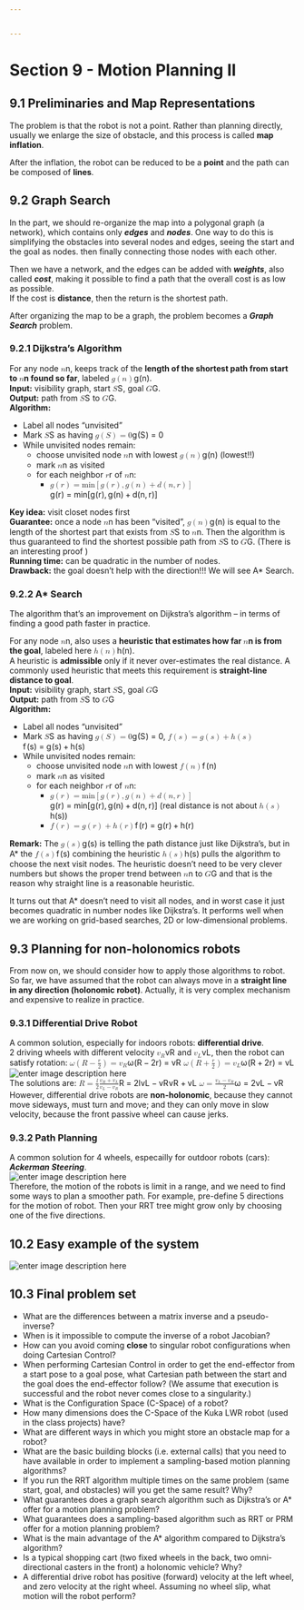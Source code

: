 ```yaml
---


---
```


<h1 id="section-9---motion-planning-ii">Section 9 - Motion Planning II</h1>
<h2 id="preliminaries-and-map-representations">9.1 Preliminaries and Map Representations</h2>
<p>The problem is that the robot is not a point. Rather than planning directly, usually we enlarge the size of obstacle, and this process is called <strong>map inflation</strong>.</p>
<p>After the inflation, the robot can be reduced to be a <strong>point</strong> and the path can be composed of <strong>lines</strong>.</p>
<h2 id="graph-search">9.2 Graph Search</h2>
<p>In the part, we should re-organize the map into a polygonal graph (a network), which contains only <em><strong>edges</strong></em> and <em><strong>nodes</strong></em>. One way to do this is simplifying the obstacles into several nodes and edges, seeing the start and the goal as nodes. then finally connecting those nodes with each other.</p>
<p>Then we have a network, and the edges can be added with <em><strong>weights</strong></em>, also called <em><strong>cost</strong></em>, making it possible to find a path that the overall cost is as low as possible.<br>
If the cost is <strong>distance</strong>, then the return is the shortest path.</p>
<p>After organizing the map to be a graph, the problem becomes a <em><strong>Graph Search</strong></em> problem.</p>
<h3 id="dijkstras-algorithm">9.2.1 Dijkstra’s Algorithm</h3>
<p>For any node <span class="katex--inline"><span class="katex"><span class="katex-mathml"><math><semantics><mrow><mi>n</mi></mrow><annotation encoding="application/x-tex">n</annotation></semantics></math></span><span class="katex-html" aria-hidden="true"><span class="base"><span class="strut" style="height: 0.43056em; vertical-align: 0em;"></span><span class="mord mathit">n</span></span></span></span></span>, keeps track of the <strong>length of the shortest path from start to <span class="katex--inline"><span class="katex"><span class="katex-mathml"><math><semantics><mrow><mi>n</mi></mrow><annotation encoding="application/x-tex">n</annotation></semantics></math></span><span class="katex-html" aria-hidden="true"><span class="base"><span class="strut" style="height: 0.43056em; vertical-align: 0em;"></span><span class="mord mathit">n</span></span></span></span></span> found so far</strong>, labeled <span class="katex--inline"><span class="katex"><span class="katex-mathml"><math><semantics><mrow><mi>g</mi><mo>(</mo><mi>n</mi><mo>)</mo></mrow><annotation encoding="application/x-tex">g(n)</annotation></semantics></math></span><span class="katex-html" aria-hidden="true"><span class="base"><span class="strut" style="height: 1em; vertical-align: -0.25em;"></span><span class="mord mathit" style="margin-right: 0.03588em;">g</span><span class="mopen">(</span><span class="mord mathit">n</span><span class="mclose">)</span></span></span></span></span>.<br>
<strong>Input:</strong> visibility graph, start <span class="katex--inline"><span class="katex"><span class="katex-mathml"><math><semantics><mrow><mi>S</mi></mrow><annotation encoding="application/x-tex">S</annotation></semantics></math></span><span class="katex-html" aria-hidden="true"><span class="base"><span class="strut" style="height: 0.68333em; vertical-align: 0em;"></span><span class="mord mathit" style="margin-right: 0.05764em;">S</span></span></span></span></span>, goal <span class="katex--inline"><span class="katex"><span class="katex-mathml"><math><semantics><mrow><mi>G</mi></mrow><annotation encoding="application/x-tex">G</annotation></semantics></math></span><span class="katex-html" aria-hidden="true"><span class="base"><span class="strut" style="height: 0.68333em; vertical-align: 0em;"></span><span class="mord mathit">G</span></span></span></span></span>.<br>
<strong>Output:</strong> path from <span class="katex--inline"><span class="katex"><span class="katex-mathml"><math><semantics><mrow><mi>S</mi></mrow><annotation encoding="application/x-tex">S</annotation></semantics></math></span><span class="katex-html" aria-hidden="true"><span class="base"><span class="strut" style="height: 0.68333em; vertical-align: 0em;"></span><span class="mord mathit" style="margin-right: 0.05764em;">S</span></span></span></span></span> to <span class="katex--inline"><span class="katex"><span class="katex-mathml"><math><semantics><mrow><mi>G</mi></mrow><annotation encoding="application/x-tex">G</annotation></semantics></math></span><span class="katex-html" aria-hidden="true"><span class="base"><span class="strut" style="height: 0.68333em; vertical-align: 0em;"></span><span class="mord mathit">G</span></span></span></span></span>.<br>
<strong>Algorithm:</strong></p>
<ul>
<li>Label all nodes “unvisited”</li>
<li>Mark <span class="katex--inline"><span class="katex"><span class="katex-mathml"><math><semantics><mrow><mi>S</mi></mrow><annotation encoding="application/x-tex">S</annotation></semantics></math></span><span class="katex-html" aria-hidden="true"><span class="base"><span class="strut" style="height: 0.68333em; vertical-align: 0em;"></span><span class="mord mathit" style="margin-right: 0.05764em;">S</span></span></span></span></span> as having <span class="katex--inline"><span class="katex"><span class="katex-mathml"><math><semantics><mrow><mi>g</mi><mo>(</mo><mi>S</mi><mo>)</mo><mo>=</mo><mn>0</mn></mrow><annotation encoding="application/x-tex">g(S)=0</annotation></semantics></math></span><span class="katex-html" aria-hidden="true"><span class="base"><span class="strut" style="height: 1em; vertical-align: -0.25em;"></span><span class="mord mathit" style="margin-right: 0.03588em;">g</span><span class="mopen">(</span><span class="mord mathit" style="margin-right: 0.05764em;">S</span><span class="mclose">)</span><span class="mspace" style="margin-right: 0.277778em;"></span><span class="mrel">=</span><span class="mspace" style="margin-right: 0.277778em;"></span></span><span class="base"><span class="strut" style="height: 0.64444em; vertical-align: 0em;"></span><span class="mord">0</span></span></span></span></span></li>
<li>While unvisited nodes remain:
<ul>
<li>choose unvisited node <span class="katex--inline"><span class="katex"><span class="katex-mathml"><math><semantics><mrow><mi>n</mi></mrow><annotation encoding="application/x-tex">n</annotation></semantics></math></span><span class="katex-html" aria-hidden="true"><span class="base"><span class="strut" style="height: 0.43056em; vertical-align: 0em;"></span><span class="mord mathit">n</span></span></span></span></span> with lowest <span class="katex--inline"><span class="katex"><span class="katex-mathml"><math><semantics><mrow><mi>g</mi><mo>(</mo><mi>n</mi><mo>)</mo></mrow><annotation encoding="application/x-tex">g(n)</annotation></semantics></math></span><span class="katex-html" aria-hidden="true"><span class="base"><span class="strut" style="height: 1em; vertical-align: -0.25em;"></span><span class="mord mathit" style="margin-right: 0.03588em;">g</span><span class="mopen">(</span><span class="mord mathit">n</span><span class="mclose">)</span></span></span></span></span> (lowest!!)</li>
<li>mark <span class="katex--inline"><span class="katex"><span class="katex-mathml"><math><semantics><mrow><mi>n</mi></mrow><annotation encoding="application/x-tex">n</annotation></semantics></math></span><span class="katex-html" aria-hidden="true"><span class="base"><span class="strut" style="height: 0.43056em; vertical-align: 0em;"></span><span class="mord mathit">n</span></span></span></span></span> as visited</li>
<li>for each neighbor <span class="katex--inline"><span class="katex"><span class="katex-mathml"><math><semantics><mrow><mi>r</mi></mrow><annotation encoding="application/x-tex">r</annotation></semantics></math></span><span class="katex-html" aria-hidden="true"><span class="base"><span class="strut" style="height: 0.43056em; vertical-align: 0em;"></span><span class="mord mathit" style="margin-right: 0.02778em;">r</span></span></span></span></span> of <span class="katex--inline"><span class="katex"><span class="katex-mathml"><math><semantics><mrow><mi>n</mi></mrow><annotation encoding="application/x-tex">n</annotation></semantics></math></span><span class="katex-html" aria-hidden="true"><span class="base"><span class="strut" style="height: 0.43056em; vertical-align: 0em;"></span><span class="mord mathit">n</span></span></span></span></span>:
<ul>
<li><span class="katex--inline"><span class="katex"><span class="katex-mathml"><math><semantics><mrow><mi>g</mi><mo>(</mo><mi>r</mi><mo>)</mo><mo>=</mo><mi>min</mi><mo>⁡</mo><mo>[</mo><mi>g</mi><mo>(</mo><mi>r</mi><mo>)</mo><mo separator="true">,</mo><mi>g</mi><mo>(</mo><mi>n</mi><mo>)</mo><mo>+</mo><mi>d</mi><mo>(</mo><mi>n</mi><mo separator="true">,</mo><mi>r</mi><mo>)</mo><mo>]</mo></mrow><annotation encoding="application/x-tex">g(r)=\min[g(r),g(n)+d(n,r)]</annotation></semantics></math></span><span class="katex-html" aria-hidden="true"><span class="base"><span class="strut" style="height: 1em; vertical-align: -0.25em;"></span><span class="mord mathit" style="margin-right: 0.03588em;">g</span><span class="mopen">(</span><span class="mord mathit" style="margin-right: 0.02778em;">r</span><span class="mclose">)</span><span class="mspace" style="margin-right: 0.277778em;"></span><span class="mrel">=</span><span class="mspace" style="margin-right: 0.277778em;"></span></span><span class="base"><span class="strut" style="height: 1em; vertical-align: -0.25em;"></span><span class="mop">min</span><span class="mopen">[</span><span class="mord mathit" style="margin-right: 0.03588em;">g</span><span class="mopen">(</span><span class="mord mathit" style="margin-right: 0.02778em;">r</span><span class="mclose">)</span><span class="mpunct">,</span><span class="mspace" style="margin-right: 0.166667em;"></span><span class="mord mathit" style="margin-right: 0.03588em;">g</span><span class="mopen">(</span><span class="mord mathit">n</span><span class="mclose">)</span><span class="mspace" style="margin-right: 0.222222em;"></span><span class="mbin">+</span><span class="mspace" style="margin-right: 0.222222em;"></span></span><span class="base"><span class="strut" style="height: 1em; vertical-align: -0.25em;"></span><span class="mord mathit">d</span><span class="mopen">(</span><span class="mord mathit">n</span><span class="mpunct">,</span><span class="mspace" style="margin-right: 0.166667em;"></span><span class="mord mathit" style="margin-right: 0.02778em;">r</span><span class="mclose">)</span><span class="mclose">]</span></span></span></span></span></li>
</ul>
</li>
</ul>
</li>
</ul>
<p><strong>Key idea:</strong> visit closet nodes first<br>
<strong>Guarantee:</strong> once a node <span class="katex--inline"><span class="katex"><span class="katex-mathml"><math><semantics><mrow><mi>n</mi></mrow><annotation encoding="application/x-tex">n</annotation></semantics></math></span><span class="katex-html" aria-hidden="true"><span class="base"><span class="strut" style="height: 0.43056em; vertical-align: 0em;"></span><span class="mord mathit">n</span></span></span></span></span> has been “visited”, <span class="katex--inline"><span class="katex"><span class="katex-mathml"><math><semantics><mrow><mi>g</mi><mo>(</mo><mi>n</mi><mo>)</mo></mrow><annotation encoding="application/x-tex">g(n)</annotation></semantics></math></span><span class="katex-html" aria-hidden="true"><span class="base"><span class="strut" style="height: 1em; vertical-align: -0.25em;"></span><span class="mord mathit" style="margin-right: 0.03588em;">g</span><span class="mopen">(</span><span class="mord mathit">n</span><span class="mclose">)</span></span></span></span></span> is equal to the length of the shortest part that exists from <span class="katex--inline"><span class="katex"><span class="katex-mathml"><math><semantics><mrow><mi>S</mi></mrow><annotation encoding="application/x-tex">S</annotation></semantics></math></span><span class="katex-html" aria-hidden="true"><span class="base"><span class="strut" style="height: 0.68333em; vertical-align: 0em;"></span><span class="mord mathit" style="margin-right: 0.05764em;">S</span></span></span></span></span> to <span class="katex--inline"><span class="katex"><span class="katex-mathml"><math><semantics><mrow><mi>n</mi></mrow><annotation encoding="application/x-tex">n</annotation></semantics></math></span><span class="katex-html" aria-hidden="true"><span class="base"><span class="strut" style="height: 0.43056em; vertical-align: 0em;"></span><span class="mord mathit">n</span></span></span></span></span>. Then the algorithm is thus guaranteed to find the shortest possible path from <span class="katex--inline"><span class="katex"><span class="katex-mathml"><math><semantics><mrow><mi>S</mi></mrow><annotation encoding="application/x-tex">S</annotation></semantics></math></span><span class="katex-html" aria-hidden="true"><span class="base"><span class="strut" style="height: 0.68333em; vertical-align: 0em;"></span><span class="mord mathit" style="margin-right: 0.05764em;">S</span></span></span></span></span> to <span class="katex--inline"><span class="katex"><span class="katex-mathml"><math><semantics><mrow><mi>G</mi></mrow><annotation encoding="application/x-tex">G</annotation></semantics></math></span><span class="katex-html" aria-hidden="true"><span class="base"><span class="strut" style="height: 0.68333em; vertical-align: 0em;"></span><span class="mord mathit">G</span></span></span></span></span>. (There is an interesting proof )<br>
<strong>Running time:</strong> can be quadratic in the number of nodes.<br>
<strong>Drawback:</strong> the goal doesn’t help with the direction!!! We will see A* Search.</p>
<h3 id="a-search">9.2.2 A* Search</h3>
<p>The algorithm that’s an improvement on Dijkstra’s algorithm – in terms of finding a good path faster in practice.</p>
<p>For any node <span class="katex--inline"><span class="katex"><span class="katex-mathml"><math><semantics><mrow><mi>n</mi></mrow><annotation encoding="application/x-tex">n</annotation></semantics></math></span><span class="katex-html" aria-hidden="true"><span class="base"><span class="strut" style="height: 0.43056em; vertical-align: 0em;"></span><span class="mord mathit">n</span></span></span></span></span>, also uses a <strong>heuristic that estimates how far <span class="katex--inline"><span class="katex"><span class="katex-mathml"><math><semantics><mrow><mi>n</mi></mrow><annotation encoding="application/x-tex">n</annotation></semantics></math></span><span class="katex-html" aria-hidden="true"><span class="base"><span class="strut" style="height: 0.43056em; vertical-align: 0em;"></span><span class="mord mathit">n</span></span></span></span></span> is from the goal</strong>, labeled here <span class="katex--inline"><span class="katex"><span class="katex-mathml"><math><semantics><mrow><mi>h</mi><mo>(</mo><mi>n</mi><mo>)</mo></mrow><annotation encoding="application/x-tex">h(n)</annotation></semantics></math></span><span class="katex-html" aria-hidden="true"><span class="base"><span class="strut" style="height: 1em; vertical-align: -0.25em;"></span><span class="mord mathit">h</span><span class="mopen">(</span><span class="mord mathit">n</span><span class="mclose">)</span></span></span></span></span>.<br>
A heuristic is <strong>admissible</strong> only if it never over-estimates the real distance. A commonly used heuristic that meets this requirement is <strong>straight-line distance to goal</strong>.<br>
<strong>Input:</strong> visibility graph, start <span class="katex--inline"><span class="katex"><span class="katex-mathml"><math><semantics><mrow><mi>S</mi></mrow><annotation encoding="application/x-tex">S</annotation></semantics></math></span><span class="katex-html" aria-hidden="true"><span class="base"><span class="strut" style="height: 0.68333em; vertical-align: 0em;"></span><span class="mord mathit" style="margin-right: 0.05764em;">S</span></span></span></span></span>, goal <span class="katex--inline"><span class="katex"><span class="katex-mathml"><math><semantics><mrow><mi>G</mi></mrow><annotation encoding="application/x-tex">G</annotation></semantics></math></span><span class="katex-html" aria-hidden="true"><span class="base"><span class="strut" style="height: 0.68333em; vertical-align: 0em;"></span><span class="mord mathit">G</span></span></span></span></span><br>
<strong>Output:</strong> path from <span class="katex--inline"><span class="katex"><span class="katex-mathml"><math><semantics><mrow><mi>S</mi></mrow><annotation encoding="application/x-tex">S</annotation></semantics></math></span><span class="katex-html" aria-hidden="true"><span class="base"><span class="strut" style="height: 0.68333em; vertical-align: 0em;"></span><span class="mord mathit" style="margin-right: 0.05764em;">S</span></span></span></span></span> to <span class="katex--inline"><span class="katex"><span class="katex-mathml"><math><semantics><mrow><mi>G</mi></mrow><annotation encoding="application/x-tex">G</annotation></semantics></math></span><span class="katex-html" aria-hidden="true"><span class="base"><span class="strut" style="height: 0.68333em; vertical-align: 0em;"></span><span class="mord mathit">G</span></span></span></span></span><br>
<strong>Algorithm:</strong></p>
<ul>
<li>Label all nodes “unvisited”</li>
<li>Mark <span class="katex--inline"><span class="katex"><span class="katex-mathml"><math><semantics><mrow><mi>S</mi></mrow><annotation encoding="application/x-tex">S</annotation></semantics></math></span><span class="katex-html" aria-hidden="true"><span class="base"><span class="strut" style="height: 0.68333em; vertical-align: 0em;"></span><span class="mord mathit" style="margin-right: 0.05764em;">S</span></span></span></span></span> as having <span class="katex--inline"><span class="katex"><span class="katex-mathml"><math><semantics><mrow><mi>g</mi><mo>(</mo><mi>S</mi><mo>)</mo><mo>=</mo><mn>0</mn></mrow><annotation encoding="application/x-tex">g(S)=0</annotation></semantics></math></span><span class="katex-html" aria-hidden="true"><span class="base"><span class="strut" style="height: 1em; vertical-align: -0.25em;"></span><span class="mord mathit" style="margin-right: 0.03588em;">g</span><span class="mopen">(</span><span class="mord mathit" style="margin-right: 0.05764em;">S</span><span class="mclose">)</span><span class="mspace" style="margin-right: 0.277778em;"></span><span class="mrel">=</span><span class="mspace" style="margin-right: 0.277778em;"></span></span><span class="base"><span class="strut" style="height: 0.64444em; vertical-align: 0em;"></span><span class="mord">0</span></span></span></span></span>, <span class="katex--inline"><span class="katex"><span class="katex-mathml"><math><semantics><mrow><mi>f</mi><mo>(</mo><mi>s</mi><mo>)</mo><mo>=</mo><mi>g</mi><mo>(</mo><mi>s</mi><mo>)</mo><mo>+</mo><mi>h</mi><mo>(</mo><mi>s</mi><mo>)</mo></mrow><annotation encoding="application/x-tex">f(s)=g(s)+h(s)</annotation></semantics></math></span><span class="katex-html" aria-hidden="true"><span class="base"><span class="strut" style="height: 1em; vertical-align: -0.25em;"></span><span class="mord mathit" style="margin-right: 0.10764em;">f</span><span class="mopen">(</span><span class="mord mathit">s</span><span class="mclose">)</span><span class="mspace" style="margin-right: 0.277778em;"></span><span class="mrel">=</span><span class="mspace" style="margin-right: 0.277778em;"></span></span><span class="base"><span class="strut" style="height: 1em; vertical-align: -0.25em;"></span><span class="mord mathit" style="margin-right: 0.03588em;">g</span><span class="mopen">(</span><span class="mord mathit">s</span><span class="mclose">)</span><span class="mspace" style="margin-right: 0.222222em;"></span><span class="mbin">+</span><span class="mspace" style="margin-right: 0.222222em;"></span></span><span class="base"><span class="strut" style="height: 1em; vertical-align: -0.25em;"></span><span class="mord mathit">h</span><span class="mopen">(</span><span class="mord mathit">s</span><span class="mclose">)</span></span></span></span></span></li>
<li>While unvisited nodes remain:
<ul>
<li>choose unvisited node <span class="katex--inline"><span class="katex"><span class="katex-mathml"><math><semantics><mrow><mi>n</mi></mrow><annotation encoding="application/x-tex">n</annotation></semantics></math></span><span class="katex-html" aria-hidden="true"><span class="base"><span class="strut" style="height: 0.43056em; vertical-align: 0em;"></span><span class="mord mathit">n</span></span></span></span></span> with lowest <span class="katex--inline"><span class="katex"><span class="katex-mathml"><math><semantics><mrow><mi>f</mi><mo>(</mo><mi>n</mi><mo>)</mo></mrow><annotation encoding="application/x-tex">f(n)</annotation></semantics></math></span><span class="katex-html" aria-hidden="true"><span class="base"><span class="strut" style="height: 1em; vertical-align: -0.25em;"></span><span class="mord mathit" style="margin-right: 0.10764em;">f</span><span class="mopen">(</span><span class="mord mathit">n</span><span class="mclose">)</span></span></span></span></span></li>
<li>mark <span class="katex--inline"><span class="katex"><span class="katex-mathml"><math><semantics><mrow><mi>n</mi></mrow><annotation encoding="application/x-tex">n</annotation></semantics></math></span><span class="katex-html" aria-hidden="true"><span class="base"><span class="strut" style="height: 0.43056em; vertical-align: 0em;"></span><span class="mord mathit">n</span></span></span></span></span> as visited</li>
<li>for each neighbor <span class="katex--inline"><span class="katex"><span class="katex-mathml"><math><semantics><mrow><mi>r</mi></mrow><annotation encoding="application/x-tex">r</annotation></semantics></math></span><span class="katex-html" aria-hidden="true"><span class="base"><span class="strut" style="height: 0.43056em; vertical-align: 0em;"></span><span class="mord mathit" style="margin-right: 0.02778em;">r</span></span></span></span></span> of <span class="katex--inline"><span class="katex"><span class="katex-mathml"><math><semantics><mrow><mi>n</mi></mrow><annotation encoding="application/x-tex">n</annotation></semantics></math></span><span class="katex-html" aria-hidden="true"><span class="base"><span class="strut" style="height: 0.43056em; vertical-align: 0em;"></span><span class="mord mathit">n</span></span></span></span></span>:
<ul>
<li><span class="katex--inline"><span class="katex"><span class="katex-mathml"><math><semantics><mrow><mi>g</mi><mo>(</mo><mi>r</mi><mo>)</mo><mo>=</mo><mi>min</mi><mo>⁡</mo><mo>[</mo><mi>g</mi><mo>(</mo><mi>r</mi><mo>)</mo><mo separator="true">,</mo><mi>g</mi><mo>(</mo><mi>n</mi><mo>)</mo><mo>+</mo><mi>d</mi><mo>(</mo><mi>n</mi><mo separator="true">,</mo><mi>r</mi><mo>)</mo><mo>]</mo></mrow><annotation encoding="application/x-tex">g(r) = \min[g(r),g(n)+d(n,r)]</annotation></semantics></math></span><span class="katex-html" aria-hidden="true"><span class="base"><span class="strut" style="height: 1em; vertical-align: -0.25em;"></span><span class="mord mathit" style="margin-right: 0.03588em;">g</span><span class="mopen">(</span><span class="mord mathit" style="margin-right: 0.02778em;">r</span><span class="mclose">)</span><span class="mspace" style="margin-right: 0.277778em;"></span><span class="mrel">=</span><span class="mspace" style="margin-right: 0.277778em;"></span></span><span class="base"><span class="strut" style="height: 1em; vertical-align: -0.25em;"></span><span class="mop">min</span><span class="mopen">[</span><span class="mord mathit" style="margin-right: 0.03588em;">g</span><span class="mopen">(</span><span class="mord mathit" style="margin-right: 0.02778em;">r</span><span class="mclose">)</span><span class="mpunct">,</span><span class="mspace" style="margin-right: 0.166667em;"></span><span class="mord mathit" style="margin-right: 0.03588em;">g</span><span class="mopen">(</span><span class="mord mathit">n</span><span class="mclose">)</span><span class="mspace" style="margin-right: 0.222222em;"></span><span class="mbin">+</span><span class="mspace" style="margin-right: 0.222222em;"></span></span><span class="base"><span class="strut" style="height: 1em; vertical-align: -0.25em;"></span><span class="mord mathit">d</span><span class="mopen">(</span><span class="mord mathit">n</span><span class="mpunct">,</span><span class="mspace" style="margin-right: 0.166667em;"></span><span class="mord mathit" style="margin-right: 0.02778em;">r</span><span class="mclose">)</span><span class="mclose">]</span></span></span></span></span> (real distance is not about <span class="katex--inline"><span class="katex"><span class="katex-mathml"><math><semantics><mrow><mi>h</mi><mo>(</mo><mi>s</mi><mo>)</mo></mrow><annotation encoding="application/x-tex">h(s)</annotation></semantics></math></span><span class="katex-html" aria-hidden="true"><span class="base"><span class="strut" style="height: 1em; vertical-align: -0.25em;"></span><span class="mord mathit">h</span><span class="mopen">(</span><span class="mord mathit">s</span><span class="mclose">)</span></span></span></span></span>)</li>
<li><span class="katex--inline"><span class="katex"><span class="katex-mathml"><math><semantics><mrow><mi>f</mi><mo>(</mo><mi>r</mi><mo>)</mo><mo>=</mo><mi>g</mi><mo>(</mo><mi>r</mi><mo>)</mo><mo>+</mo><mi>h</mi><mo>(</mo><mi>r</mi><mo>)</mo></mrow><annotation encoding="application/x-tex">f(r)=g(r)+h(r)</annotation></semantics></math></span><span class="katex-html" aria-hidden="true"><span class="base"><span class="strut" style="height: 1em; vertical-align: -0.25em;"></span><span class="mord mathit" style="margin-right: 0.10764em;">f</span><span class="mopen">(</span><span class="mord mathit" style="margin-right: 0.02778em;">r</span><span class="mclose">)</span><span class="mspace" style="margin-right: 0.277778em;"></span><span class="mrel">=</span><span class="mspace" style="margin-right: 0.277778em;"></span></span><span class="base"><span class="strut" style="height: 1em; vertical-align: -0.25em;"></span><span class="mord mathit" style="margin-right: 0.03588em;">g</span><span class="mopen">(</span><span class="mord mathit" style="margin-right: 0.02778em;">r</span><span class="mclose">)</span><span class="mspace" style="margin-right: 0.222222em;"></span><span class="mbin">+</span><span class="mspace" style="margin-right: 0.222222em;"></span></span><span class="base"><span class="strut" style="height: 1em; vertical-align: -0.25em;"></span><span class="mord mathit">h</span><span class="mopen">(</span><span class="mord mathit" style="margin-right: 0.02778em;">r</span><span class="mclose">)</span></span></span></span></span></li>
</ul>
</li>
</ul>
</li>
</ul>
<p><strong>Remark:</strong> The <span class="katex--inline"><span class="katex"><span class="katex-mathml"><math><semantics><mrow><mi>g</mi><mo>(</mo><mi>s</mi><mo>)</mo></mrow><annotation encoding="application/x-tex">g(s)</annotation></semantics></math></span><span class="katex-html" aria-hidden="true"><span class="base"><span class="strut" style="height: 1em; vertical-align: -0.25em;"></span><span class="mord mathit" style="margin-right: 0.03588em;">g</span><span class="mopen">(</span><span class="mord mathit">s</span><span class="mclose">)</span></span></span></span></span> is telling the path distance just like Dijkstra’s, but in A* the <span class="katex--inline"><span class="katex"><span class="katex-mathml"><math><semantics><mrow><mi>f</mi><mo>(</mo><mi>s</mi><mo>)</mo></mrow><annotation encoding="application/x-tex">f(s)</annotation></semantics></math></span><span class="katex-html" aria-hidden="true"><span class="base"><span class="strut" style="height: 1em; vertical-align: -0.25em;"></span><span class="mord mathit" style="margin-right: 0.10764em;">f</span><span class="mopen">(</span><span class="mord mathit">s</span><span class="mclose">)</span></span></span></span></span> combining the heuristic <span class="katex--inline"><span class="katex"><span class="katex-mathml"><math><semantics><mrow><mi>h</mi><mo>(</mo><mi>s</mi><mo>)</mo></mrow><annotation encoding="application/x-tex">h(s)</annotation></semantics></math></span><span class="katex-html" aria-hidden="true"><span class="base"><span class="strut" style="height: 1em; vertical-align: -0.25em;"></span><span class="mord mathit">h</span><span class="mopen">(</span><span class="mord mathit">s</span><span class="mclose">)</span></span></span></span></span> pulls the algorithm to choose the next visit nodes. The heuristic doesn’t need to be very clever numbers but shows the proper trend between <span class="katex--inline"><span class="katex"><span class="katex-mathml"><math><semantics><mrow><mi>n</mi></mrow><annotation encoding="application/x-tex">n</annotation></semantics></math></span><span class="katex-html" aria-hidden="true"><span class="base"><span class="strut" style="height: 0.43056em; vertical-align: 0em;"></span><span class="mord mathit">n</span></span></span></span></span> to <span class="katex--inline"><span class="katex"><span class="katex-mathml"><math><semantics><mrow><mi>G</mi></mrow><annotation encoding="application/x-tex">G</annotation></semantics></math></span><span class="katex-html" aria-hidden="true"><span class="base"><span class="strut" style="height: 0.68333em; vertical-align: 0em;"></span><span class="mord mathit">G</span></span></span></span></span> and that is the reason why straight line is a reasonable heuristic.</p>
<p>It turns out that A* doesn’t need to visit all nodes, and in worst case it just becomes quadratic in number nodes like Dijkstra’s. It performs well when we are working on grid-based searches, 2D or low-dimensional problems.</p>
<h2 id="planning-for-non-holonomics-robots">9.3 Planning for non-holonomics robots</h2>
<p>From now on, we should consider how to apply those algorithms to robot.<br>
So far, we have assumed that the robot can always move in a <strong>straight line in any direction (holonomic robot)</strong>. Actually, it is very complex mechanism and expensive to realize in practice.</p>
<h3 id="differential-drive-robot">9.3.1 Differential Drive Robot</h3>
<p>A common solution, especially for indoors robots: <strong>differential drive</strong>.<br>
2 driving wheels with different velocity <span class="katex--inline"><span class="katex"><span class="katex-mathml"><math><semantics><mrow><msub><mi>v</mi><mi>R</mi></msub></mrow><annotation encoding="application/x-tex">v_R</annotation></semantics></math></span><span class="katex-html" aria-hidden="true"><span class="base"><span class="strut" style="height: 0.58056em; vertical-align: -0.15em;"></span><span class="mord"><span class="mord mathit" style="margin-right: 0.03588em;">v</span><span class="msupsub"><span class="vlist-t vlist-t2"><span class="vlist-r"><span class="vlist" style="height: 0.328331em;"><span class="" style="top: -2.55em; margin-left: -0.03588em; margin-right: 0.05em;"><span class="pstrut" style="height: 2.7em;"></span><span class="sizing reset-size6 size3 mtight"><span class="mord mathit mtight" style="margin-right: 0.00773em;">R</span></span></span></span><span class="vlist-s">​</span></span><span class="vlist-r"><span class="vlist" style="height: 0.15em;"><span class=""></span></span></span></span></span></span></span></span></span></span> and <span class="katex--inline"><span class="katex"><span class="katex-mathml"><math><semantics><mrow><msub><mi>v</mi><mi>L</mi></msub></mrow><annotation encoding="application/x-tex">v_L</annotation></semantics></math></span><span class="katex-html" aria-hidden="true"><span class="base"><span class="strut" style="height: 0.58056em; vertical-align: -0.15em;"></span><span class="mord"><span class="mord mathit" style="margin-right: 0.03588em;">v</span><span class="msupsub"><span class="vlist-t vlist-t2"><span class="vlist-r"><span class="vlist" style="height: 0.328331em;"><span class="" style="top: -2.55em; margin-left: -0.03588em; margin-right: 0.05em;"><span class="pstrut" style="height: 2.7em;"></span><span class="sizing reset-size6 size3 mtight"><span class="mord mathit mtight">L</span></span></span></span><span class="vlist-s">​</span></span><span class="vlist-r"><span class="vlist" style="height: 0.15em;"><span class=""></span></span></span></span></span></span></span></span></span></span>, then the robot can satisfy rotation: <span class="katex--display"><span class="katex-display"><span class="katex"><span class="katex-mathml"><math><semantics><mrow><mi>ω</mi><mo>(</mo><mi>R</mi><mo>−</mo><mfrac><mi>r</mi><mn>2</mn></mfrac><mo>)</mo><mo>=</mo><msub><mi>v</mi><mi>R</mi></msub></mrow><annotation encoding="application/x-tex">\omega(R-\frac{r}{2})=v_R</annotation></semantics></math></span><span class="katex-html" aria-hidden="true"><span class="base"><span class="strut" style="height: 1em; vertical-align: -0.25em;"></span><span class="mord mathit" style="margin-right: 0.03588em;">ω</span><span class="mopen">(</span><span class="mord mathit" style="margin-right: 0.00773em;">R</span><span class="mspace" style="margin-right: 0.222222em;"></span><span class="mbin">−</span><span class="mspace" style="margin-right: 0.222222em;"></span></span><span class="base"><span class="strut" style="height: 1.79356em; vertical-align: -0.686em;"></span><span class="mord"><span class="mopen nulldelimiter"></span><span class="mfrac"><span class="vlist-t vlist-t2"><span class="vlist-r"><span class="vlist" style="height: 1.10756em;"><span class="" style="top: -2.314em;"><span class="pstrut" style="height: 3em;"></span><span class="mord"><span class="mord">2</span></span></span><span class="" style="top: -3.23em;"><span class="pstrut" style="height: 3em;"></span><span class="frac-line" style="border-bottom-width: 0.04em;"></span></span><span class="" style="top: -3.677em;"><span class="pstrut" style="height: 3em;"></span><span class="mord"><span class="mord mathit" style="margin-right: 0.02778em;">r</span></span></span></span><span class="vlist-s">​</span></span><span class="vlist-r"><span class="vlist" style="height: 0.686em;"><span class=""></span></span></span></span></span><span class="mclose nulldelimiter"></span></span><span class="mclose">)</span><span class="mspace" style="margin-right: 0.277778em;"></span><span class="mrel">=</span><span class="mspace" style="margin-right: 0.277778em;"></span></span><span class="base"><span class="strut" style="height: 0.58056em; vertical-align: -0.15em;"></span><span class="mord"><span class="mord mathit" style="margin-right: 0.03588em;">v</span><span class="msupsub"><span class="vlist-t vlist-t2"><span class="vlist-r"><span class="vlist" style="height: 0.328331em;"><span class="" style="top: -2.55em; margin-left: -0.03588em; margin-right: 0.05em;"><span class="pstrut" style="height: 2.7em;"></span><span class="sizing reset-size6 size3 mtight"><span class="mord mathit mtight" style="margin-right: 0.00773em;">R</span></span></span></span><span class="vlist-s">​</span></span><span class="vlist-r"><span class="vlist" style="height: 0.15em;"><span class=""></span></span></span></span></span></span></span></span></span></span></span> <span class="katex--display"><span class="katex-display"><span class="katex"><span class="katex-mathml"><math><semantics><mrow><mi>ω</mi><mo>(</mo><mi>R</mi><mo>+</mo><mfrac><mi>r</mi><mn>2</mn></mfrac><mo>)</mo><mo>=</mo><msub><mi>v</mi><mi>L</mi></msub></mrow><annotation encoding="application/x-tex">\omega(R+\frac{r}{2})=v_L</annotation></semantics></math></span><span class="katex-html" aria-hidden="true"><span class="base"><span class="strut" style="height: 1em; vertical-align: -0.25em;"></span><span class="mord mathit" style="margin-right: 0.03588em;">ω</span><span class="mopen">(</span><span class="mord mathit" style="margin-right: 0.00773em;">R</span><span class="mspace" style="margin-right: 0.222222em;"></span><span class="mbin">+</span><span class="mspace" style="margin-right: 0.222222em;"></span></span><span class="base"><span class="strut" style="height: 1.79356em; vertical-align: -0.686em;"></span><span class="mord"><span class="mopen nulldelimiter"></span><span class="mfrac"><span class="vlist-t vlist-t2"><span class="vlist-r"><span class="vlist" style="height: 1.10756em;"><span class="" style="top: -2.314em;"><span class="pstrut" style="height: 3em;"></span><span class="mord"><span class="mord">2</span></span></span><span class="" style="top: -3.23em;"><span class="pstrut" style="height: 3em;"></span><span class="frac-line" style="border-bottom-width: 0.04em;"></span></span><span class="" style="top: -3.677em;"><span class="pstrut" style="height: 3em;"></span><span class="mord"><span class="mord mathit" style="margin-right: 0.02778em;">r</span></span></span></span><span class="vlist-s">​</span></span><span class="vlist-r"><span class="vlist" style="height: 0.686em;"><span class=""></span></span></span></span></span><span class="mclose nulldelimiter"></span></span><span class="mclose">)</span><span class="mspace" style="margin-right: 0.277778em;"></span><span class="mrel">=</span><span class="mspace" style="margin-right: 0.277778em;"></span></span><span class="base"><span class="strut" style="height: 0.58056em; vertical-align: -0.15em;"></span><span class="mord"><span class="mord mathit" style="margin-right: 0.03588em;">v</span><span class="msupsub"><span class="vlist-t vlist-t2"><span class="vlist-r"><span class="vlist" style="height: 0.328331em;"><span class="" style="top: -2.55em; margin-left: -0.03588em; margin-right: 0.05em;"><span class="pstrut" style="height: 2.7em;"></span><span class="sizing reset-size6 size3 mtight"><span class="mord mathit mtight">L</span></span></span></span><span class="vlist-s">​</span></span><span class="vlist-r"><span class="vlist" style="height: 0.15em;"><span class=""></span></span></span></span></span></span></span></span></span></span></span><br>
<img src="https://lh3.googleusercontent.com/wDV7GTWOM1EDsCyDiGpFoWvGJlXi5KR-_J4exaiwJflPgYWexgnAbvhyS5vmRMk0OFngHcfQON311SmsIgvSMdwzWhm7M-Fxor5JP1GqyxbBtex10m4tf7KTk-GnFOqkhNfpwsucj0QltCw7Y5Ohd1O3yCMHpTjm7yYIWXDM-jCYLi55GrTq_c1GsEgdmoRg8o3N6Nh218SxX_HTVByR7a_E5Lp-Mj5wOKQKWfcJSqtVmGWEYBqT2YSCysv0mqNTo-HxV8NjH_XynlyrUKh2zZAd9ZgfejMwEiHQzQ-rtPNQ6Mwa9oOt9JC5z5E4yq97lxqkJXwNb-Araq2X6mYKvI6MAC7iWOQeT1FuLirNkQPXKx5wbXP7MRpTyY9TO63cisZHS3d9DZF3hrTB6hF1hW8Sg1Y_xwXe6iiznLQi1fNO286xH7Zn_2qmMJsAcrPu6u_O38Fi0zsWwsyrgq126SCniW4rnz6Ve7NKqlZX11CODtJvj3wU_k6c4AOJx5dh9wZhfLh5VujIKx3LGuWBDKbOqF8D28ahag6JeBkB_9H607gT482VQ7-KL6tqGJEbT4AM8bVhX15X1oi1PSe8YCLtYf2mCwU3HpAz6R_RbelnPPi-HWp7sams5y95RYghJKlqOLJtrOX9KBc-7zaGGKhN_yNePtcUv45VKPrT4cR1rvzqudXoBvpGJfhQoCb6BRcyGhfD4nYsflqd6RDeKTL8=w394-h326-no" alt="enter image description here"><br>
The solutions are: <span class="katex--display"><span class="katex-display"><span class="katex"><span class="katex-mathml"><math><semantics><mrow><mi>R</mi><mo>=</mo><mfrac><mi>l</mi><mn>2</mn></mfrac><mfrac><mrow><msub><mi>v</mi><mi>R</mi></msub><mo>+</mo><msub><mi>v</mi><mi>L</mi></msub></mrow><mrow><msub><mi>v</mi><mi>L</mi></msub><mo>−</mo><msub><mi>v</mi><mi>R</mi></msub></mrow></mfrac></mrow><annotation encoding="application/x-tex">R=\frac{l}{2}\frac{v_R+v_L}{v_L-v_R}</annotation></semantics></math></span><span class="katex-html" aria-hidden="true"><span class="base"><span class="strut" style="height: 0.68333em; vertical-align: 0em;"></span><span class="mord mathit" style="margin-right: 0.00773em;">R</span><span class="mspace" style="margin-right: 0.277778em;"></span><span class="mrel">=</span><span class="mspace" style="margin-right: 0.277778em;"></span></span><span class="base"><span class="strut" style="height: 2.20744em; vertical-align: -0.836em;"></span><span class="mord"><span class="mopen nulldelimiter"></span><span class="mfrac"><span class="vlist-t vlist-t2"><span class="vlist-r"><span class="vlist" style="height: 1.37144em;"><span class="" style="top: -2.314em;"><span class="pstrut" style="height: 3em;"></span><span class="mord"><span class="mord">2</span></span></span><span class="" style="top: -3.23em;"><span class="pstrut" style="height: 3em;"></span><span class="frac-line" style="border-bottom-width: 0.04em;"></span></span><span class="" style="top: -3.677em;"><span class="pstrut" style="height: 3em;"></span><span class="mord"><span class="mord mathit" style="margin-right: 0.01968em;">l</span></span></span></span><span class="vlist-s">​</span></span><span class="vlist-r"><span class="vlist" style="height: 0.686em;"><span class=""></span></span></span></span></span><span class="mclose nulldelimiter"></span></span><span class="mord"><span class="mopen nulldelimiter"></span><span class="mfrac"><span class="vlist-t vlist-t2"><span class="vlist-r"><span class="vlist" style="height: 1.26033em;"><span class="" style="top: -2.314em;"><span class="pstrut" style="height: 3em;"></span><span class="mord"><span class="mord"><span class="mord mathit" style="margin-right: 0.03588em;">v</span><span class="msupsub"><span class="vlist-t vlist-t2"><span class="vlist-r"><span class="vlist" style="height: 0.328331em;"><span class="" style="top: -2.55em; margin-left: -0.03588em; margin-right: 0.05em;"><span class="pstrut" style="height: 2.7em;"></span><span class="sizing reset-size6 size3 mtight"><span class="mord mathit mtight">L</span></span></span></span><span class="vlist-s">​</span></span><span class="vlist-r"><span class="vlist" style="height: 0.15em;"><span class=""></span></span></span></span></span></span><span class="mspace" style="margin-right: 0.222222em;"></span><span class="mbin">−</span><span class="mspace" style="margin-right: 0.222222em;"></span><span class="mord"><span class="mord mathit" style="margin-right: 0.03588em;">v</span><span class="msupsub"><span class="vlist-t vlist-t2"><span class="vlist-r"><span class="vlist" style="height: 0.328331em;"><span class="" style="top: -2.55em; margin-left: -0.03588em; margin-right: 0.05em;"><span class="pstrut" style="height: 2.7em;"></span><span class="sizing reset-size6 size3 mtight"><span class="mord mathit mtight" style="margin-right: 0.00773em;">R</span></span></span></span><span class="vlist-s">​</span></span><span class="vlist-r"><span class="vlist" style="height: 0.15em;"><span class=""></span></span></span></span></span></span></span></span><span class="" style="top: -3.23em;"><span class="pstrut" style="height: 3em;"></span><span class="frac-line" style="border-bottom-width: 0.04em;"></span></span><span class="" style="top: -3.677em;"><span class="pstrut" style="height: 3em;"></span><span class="mord"><span class="mord"><span class="mord mathit" style="margin-right: 0.03588em;">v</span><span class="msupsub"><span class="vlist-t vlist-t2"><span class="vlist-r"><span class="vlist" style="height: 0.328331em;"><span class="" style="top: -2.55em; margin-left: -0.03588em; margin-right: 0.05em;"><span class="pstrut" style="height: 2.7em;"></span><span class="sizing reset-size6 size3 mtight"><span class="mord mathit mtight" style="margin-right: 0.00773em;">R</span></span></span></span><span class="vlist-s">​</span></span><span class="vlist-r"><span class="vlist" style="height: 0.15em;"><span class=""></span></span></span></span></span></span><span class="mspace" style="margin-right: 0.222222em;"></span><span class="mbin">+</span><span class="mspace" style="margin-right: 0.222222em;"></span><span class="mord"><span class="mord mathit" style="margin-right: 0.03588em;">v</span><span class="msupsub"><span class="vlist-t vlist-t2"><span class="vlist-r"><span class="vlist" style="height: 0.328331em;"><span class="" style="top: -2.55em; margin-left: -0.03588em; margin-right: 0.05em;"><span class="pstrut" style="height: 2.7em;"></span><span class="sizing reset-size6 size3 mtight"><span class="mord mathit mtight">L</span></span></span></span><span class="vlist-s">​</span></span><span class="vlist-r"><span class="vlist" style="height: 0.15em;"><span class=""></span></span></span></span></span></span></span></span></span><span class="vlist-s">​</span></span><span class="vlist-r"><span class="vlist" style="height: 0.836em;"><span class=""></span></span></span></span></span><span class="mclose nulldelimiter"></span></span></span></span></span></span></span> <span class="katex--display"><span class="katex-display"><span class="katex"><span class="katex-mathml"><math><semantics><mrow><mi>ω</mi><mo>=</mo><mfrac><mrow><msub><mi>v</mi><mi>L</mi></msub><mo>−</mo><msub><mi>v</mi><mi>R</mi></msub></mrow><mn>2</mn></mfrac></mrow><annotation encoding="application/x-tex">\omega=\frac{v_L-v_R}{2}</annotation></semantics></math></span><span class="katex-html" aria-hidden="true"><span class="base"><span class="strut" style="height: 0.43056em; vertical-align: 0em;"></span><span class="mord mathit" style="margin-right: 0.03588em;">ω</span><span class="mspace" style="margin-right: 0.277778em;"></span><span class="mrel">=</span><span class="mspace" style="margin-right: 0.277778em;"></span></span><span class="base"><span class="strut" style="height: 1.94633em; vertical-align: -0.686em;"></span><span class="mord"><span class="mopen nulldelimiter"></span><span class="mfrac"><span class="vlist-t vlist-t2"><span class="vlist-r"><span class="vlist" style="height: 1.26033em;"><span class="" style="top: -2.314em;"><span class="pstrut" style="height: 3em;"></span><span class="mord"><span class="mord">2</span></span></span><span class="" style="top: -3.23em;"><span class="pstrut" style="height: 3em;"></span><span class="frac-line" style="border-bottom-width: 0.04em;"></span></span><span class="" style="top: -3.677em;"><span class="pstrut" style="height: 3em;"></span><span class="mord"><span class="mord"><span class="mord mathit" style="margin-right: 0.03588em;">v</span><span class="msupsub"><span class="vlist-t vlist-t2"><span class="vlist-r"><span class="vlist" style="height: 0.328331em;"><span class="" style="top: -2.55em; margin-left: -0.03588em; margin-right: 0.05em;"><span class="pstrut" style="height: 2.7em;"></span><span class="sizing reset-size6 size3 mtight"><span class="mord mathit mtight">L</span></span></span></span><span class="vlist-s">​</span></span><span class="vlist-r"><span class="vlist" style="height: 0.15em;"><span class=""></span></span></span></span></span></span><span class="mspace" style="margin-right: 0.222222em;"></span><span class="mbin">−</span><span class="mspace" style="margin-right: 0.222222em;"></span><span class="mord"><span class="mord mathit" style="margin-right: 0.03588em;">v</span><span class="msupsub"><span class="vlist-t vlist-t2"><span class="vlist-r"><span class="vlist" style="height: 0.328331em;"><span class="" style="top: -2.55em; margin-left: -0.03588em; margin-right: 0.05em;"><span class="pstrut" style="height: 2.7em;"></span><span class="sizing reset-size6 size3 mtight"><span class="mord mathit mtight" style="margin-right: 0.00773em;">R</span></span></span></span><span class="vlist-s">​</span></span><span class="vlist-r"><span class="vlist" style="height: 0.15em;"><span class=""></span></span></span></span></span></span></span></span></span><span class="vlist-s">​</span></span><span class="vlist-r"><span class="vlist" style="height: 0.686em;"><span class=""></span></span></span></span></span><span class="mclose nulldelimiter"></span></span></span></span></span></span></span><br>
However, differential drive robots are <strong>non-holonomic</strong>, because they cannot move sideways, must turn and move; and they can only move in slow velocity, because the front passive wheel can cause jerks.</p>
<h3 id="path-planning">9.3.2 Path Planning</h3>
<p>A common solution for 4 wheels, especailly for outdoor robots (cars): <em><strong>Ackerman Steering</strong></em>.<br>
<img src="https://slideplayer.com/slide/5828589/19/images/2/Ackerman+Steer+d+=+tan+=+o+d+d+o+i.jpg" alt="enter image description here"><br>
Therefore, the motion of the robots is limit in a range, and we need to find some ways to plan a smoother path. For example, pre-define 5 directions for the motion of robot. Then your RRT tree might grow only by choosing one of the five directions.</p>
<h2 id="easy-example-of-the-system">10.2 Easy example of the system</h2>
<p><img src="https://lh3.googleusercontent.com/MTdl4IjBy8JxazE9yPe5py3RBpwZsqcwjD78lwOrOwEDEac9IR7ItoLdJt_CpGxagFg4Id7r_rVQurxSL6YW2XbH34nLTvvQt21WG9ghysZeqTYe4IRsRaGm0lxkXJQ91EZT9OSFSSt408AoLToF59ThjBKHo9nF71jOS_wm_q6XmxgVLnZcLKm-laQOJVxYGYxgtsg_BfUD0FWA1-MkRNW951EsIZXApiixHobLEk_hqKcSjjdV6DBUXviD6aBjNjBVJiQ5aVmOOpXInPUzdwgJOgx-I2XUsc8fLIBJjCH9vyTA1wD3ZrKXfIyVtJtVUA-H8S8C14wwrnj5aB-AsWPqWAa7UloZHKfaEd7URhXXEopbFkuGYEr9OwyY_eFCY7-xhBmW8RISvKJvl7NsJbnCr0xHa4VoJxilNoUgaY7z9hRZJvPb3NT1_TW1NN1aN3IRTjbfX58oMen5J5okXueJMYfKIfCEJyTglikgCCTXwxT_Z_ZnVZO-glsUStLWDEcRejgAZk003gxLKlKMkRWenveu21p0YyK6LtdQeU8exPI8otTi26jMCDaaPMWDUgscZu6j7xabz-ZfwxLV-M6qIcjl4oVghq7TIrjjXkDX2pqU111GbvfAvzmrmE5DPtuwl_tfEH0d-63ety-KXyRCFMXw7-XH5UDWCk2hiczKwXPso_7A6UTT6PRDHBgLcAK_kupVQ8KavmeiHSMbEjBH=w869-h565-no" alt="enter image description here"></p>
<h2 id="final-problem-set">10.3 Final problem set</h2>
<ul>
<li>What are the differences between a matrix inverse and a pseudo-inverse?</li>
<li>When is it impossible to compute the inverse of a robot Jacobian?</li>
<li>How can you avoid coming  <strong>close</strong>  to singular robot configurations when doing Cartesian Control?</li>
<li>When performing Cartesian Control in order to get the end-effector from a start pose to a goal pose, what Cartesian path between the start and the goal does the end-effector follow? (We assume that execution is successful and the robot never comes close to a singularity.)</li>
<li>What is the Configuration Space (C-Space) of a robot?</li>
<li>How many dimensions does the C-Space of the Kuka LWR robot (used in the class projects) have?</li>
<li>What are different ways in which you might store an obstacle map for a robot?</li>
<li>What are the basic building blocks (i.e. external calls) that you need to have available in order to implement a sampling-based motion planning algorithms?</li>
<li>If you run the RRT algorithm multiple times on the same problem (same start, goal, and obstacles) will you get the same result? Why?</li>
<li>What guarantees does a graph search algorithm such as Dijkstra’s or A* offer for a motion planning problem?</li>
<li>What guarantees does a sampling-based algorithm such as RRT or PRM offer for a motion planning problem?</li>
<li>What is the main advantage of the A* algorithm compared to Dijkstra’s algorithm?</li>
<li>Is a typical shopping cart (two fixed wheels in the back, two omni-directional casters in the front) a holonomic vehicle? Why?</li>
<li>A differential drive robot has positive (forward) velocity at the left wheel, and zero velocity at the right wheel. Assuming no wheel slip, what motion will the robot perform?</li>
</ul>

